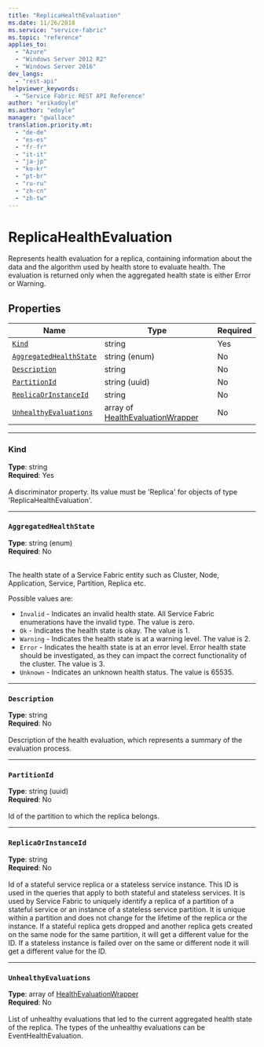 ```yaml
---
title: "ReplicaHealthEvaluation"
ms.date: 11/26/2018
ms.service: "service-fabric"
ms.topic: "reference"
applies_to: 
  - "Azure"
  - "Windows Server 2012 R2"
  - "Windows Server 2016"
dev_langs: 
  - "rest-api"
helpviewer_keywords: 
  - "Service Fabric REST API Reference"
author: "erikadoyle"
ms.author: "edoyle"
manager: "gwallace"
translation.priority.mt: 
  - "de-de"
  - "es-es"
  - "fr-fr"
  - "it-it"
  - "ja-jp"
  - "ko-kr"
  - "pt-br"
  - "ru-ru"
  - "zh-cn"
  - "zh-tw"
---
```

# ReplicaHealthEvaluation

Represents health evaluation for a replica, containing information about the data and the algorithm used by health store to evaluate health. The evaluation is returned only when the aggregated health state is either Error or Warning.

## Properties
| Name | Type | Required |
| --- | --- | --- |
| [`Kind`](#kind) | string | Yes |
| [`AggregatedHealthState`](#aggregatedhealthstate) | string (enum) | No |
| [`Description`](#description) | string | No |
| [`PartitionId`](#partitionid) | string (uuid) | No |
| [`ReplicaOrInstanceId`](#replicaorinstanceid) | string | No |
| [`UnhealthyEvaluations`](#unhealthyevaluations) | array of [HealthEvaluationWrapper](sfclient-v64-model-healthevaluationwrapper.md) | No |

____
### Kind
__Type__: string <br/>
__Required__: Yes <br/>
<br/>
A discriminator property. Its value must be 'Replica' for objects of type 'ReplicaHealthEvaluation'.

____
### `AggregatedHealthState`
__Type__: string (enum) <br/>
__Required__: No<br/>
<br/>


The health state of a Service Fabric entity such as Cluster, Node, Application, Service, Partition, Replica etc.

Possible values are: 

  - `Invalid` - Indicates an invalid health state. All Service Fabric enumerations have the invalid type. The value is zero.
  - `Ok` - Indicates the health state is okay. The value is 1.
  - `Warning` - Indicates the health state is at a warning level. The value is 2.
  - `Error` - Indicates the health state is at an error level. Error health state should be investigated, as they can impact the correct functionality of the cluster. The value is 3.
  - `Unknown` - Indicates an unknown health status. The value is 65535.



____
### `Description`
__Type__: string <br/>
__Required__: No<br/>
<br/>
Description of the health evaluation, which represents a summary of the evaluation process.

____
### `PartitionId`
__Type__: string (uuid) <br/>
__Required__: No<br/>
<br/>
Id of the partition to which the replica belongs.

____
### `ReplicaOrInstanceId`
__Type__: string <br/>
__Required__: No<br/>
<br/>
Id of a stateful service replica or a stateless service instance. This ID is used in the queries that apply to both stateful and stateless services. It is used by Service Fabric to uniquely identify a replica of a partition of a stateful service or an instance of a stateless service partition. It is unique within a partition and does not change for the lifetime of the replica or the instance. If a stateful replica gets dropped and another replica gets created on the same node for the same partition, it will get a different value for the ID. If a stateless instance is failed over on the same or different node it will get a different value for the ID.

____
### `UnhealthyEvaluations`
__Type__: array of [HealthEvaluationWrapper](sfclient-v64-model-healthevaluationwrapper.md) <br/>
__Required__: No<br/>
<br/>
List of unhealthy evaluations that led to the current aggregated health state of the replica. The types of the unhealthy evaluations can be EventHealthEvaluation.

